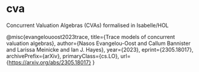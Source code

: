 # cva
Concurrent Valuation Algebras (CVAs) formalised in Isabelle/HOL

@misc{evangelouoost2023trace,
      title={Trace models of concurrent valuation algebras}, 
      author={Nasos Evangelou-Oost and Callum Bannister and Larissa Meinicke and Ian J. Hayes},
      year={2023},
      eprint={2305.18017},
      archivePrefix={arXiv},
      primaryClass={cs.LO},
      url={https://arxiv.org/abs/2305.18017}
}


